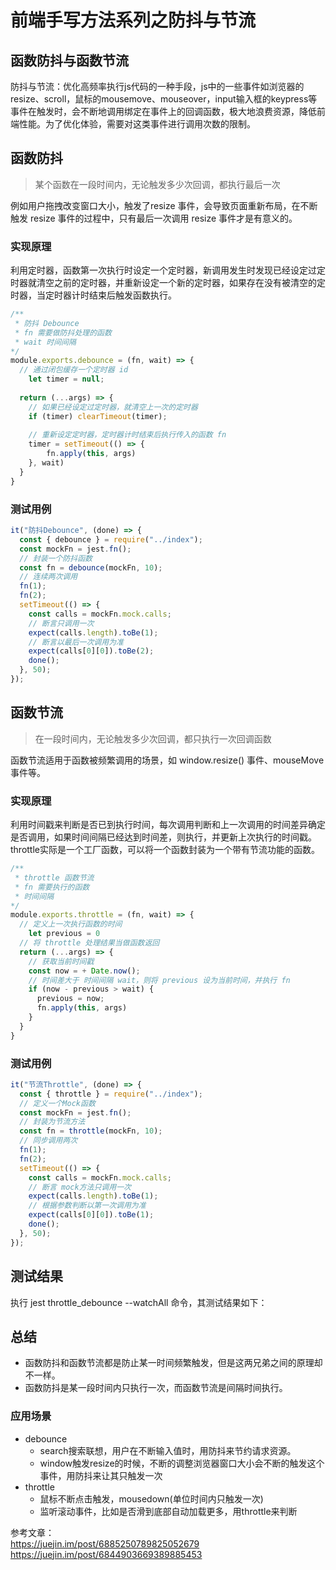 # 前端手写方法系列之防抖与节流


## 函数防抖与函数节流

防抖与节流：优化高频率执行js代码的一种手段，js中的一些事件如浏览器的resize、scroll，鼠标的mousemove、mouseover，input输入框的keypress等事件在触发时，会不断地调用绑定在事件上的回调函数，极大地浪费资源，降低前端性能。为了优化体验，需要对这类事件进行调用次数的限制。

## 函数防抖

> 某个函数在一段时间内，无论触发多少次回调，都执行最后一次

例如用户拖拽改变窗口大小，触发了resize 事件，会导致页面重新布局，在不断触发 resize 事件的过程中，只有最后一次调用 resize 事件才是有意义的。

### 实现原理

利用定时器，函数第一次执行时设定一个定时器，新调用发生时发现已经设定过定时器就清空之前的定时器，并重新设定一个新的定时器，如果存在没有被清空的定时器，当定时器计时结束后触发函数执行。

```js
/**
 * 防抖 Debounce
 * fn 需要做防抖处理的函数
 * wait 时间间隔
*/
module.exports.debounce = (fn, wait) => {
  // 通过闭包缓存一个定时器 id
    let timer = null;
  
  return (...args) => {
    // 如果已经设定过定时器，就清空上一次的定时器
    if (timer) clearTimeout(timer);
    
    // 重新设定定时器，定时器计时结束后执行传入的函数 fn
    timer = setTimeout(() => {
        fn.apply(this, args)
    }, wait)
  }
}
```

### 测试用例

```js
it("防抖Debounce", (done) => {
  const { debounce } = require("../index");
  const mockFn = jest.fn();
  // 封装一个防抖函数
  const fn = debounce(mockFn, 10);
  // 连续两次调用
  fn(1);
  fn(2);
  setTimeout(() => {
    const calls = mockFn.mock.calls;
    // 断言只调用一次
    expect(calls.length).toBe(1);
    // 断言以最后一次调用为准
    expect(calls[0][0]).toBe(2);
    done();
  }, 50);
});
```

## 函数节流

> 在一段时间内，无论触发多少次回调，都只执行一次回调函数

函数节流适用于函数被频繁调用的场景，如 window.resize() 事件、mouseMove 事件等。

### 实现原理

利用时间戳来判断是否已到执行时间，每次调用判断和上一次调用的时间差异确定是否调用，如果时间间隔已经达到时间差，则执行，并更新上次执行的时间戳。throttle实际是一个工厂函数，可以将一个函数封装为一个带有节流功能的函数。

```js
/**
 * throttle 函数节流
 * fn 需要执行的函数
 * 时间间隔
*/
module.exports.throttle = (fn, wait) => {
  // 定义上一次执行函数的时间
    let previous = 0
  // 将 throttle 处理结果当做函数返回
  return (...args) => {
    // 获取当前时间戳
    const now = + Date.now();
    // 时间差大于 时间间隔 wait，则将 previous 设为当前时间，并执行 fn
    if (now - previous > wait) {
      previous = now;
      fn.apply(this, args)
    }
  }
}
```

### 测试用例
```js
it("节流Throttle", (done) => {
  const { throttle } = require("../index");
  // 定义一个Mock函数
  const mockFn = jest.fn();
  // 封装为节流方法
  const fn = throttle(mockFn, 10);
  // 同步调用两次
  fn(1);
  fn(2);
  setTimeout(() => {
    const calls = mockFn.mock.calls;
    // 断言 mock方法只调用一次
    expect(calls.length).toBe(1);
    // 根据参数判断以第一次调用为准
    expect(calls[0][0]).toBe(1);
    done();
  }, 50);
});
```

## 测试结果

执行 jest throttle_debounce --watchAll 命令，其测试结果如下：

## 总结

- 函数防抖和函数节流都是防止某一时间频繁触发，但是这两兄弟之间的原理却不一样。
- 函数防抖是某一段时间内只执行一次，而函数节流是间隔时间执行。

### 应用场景

- debounce
    - search搜索联想，用户在不断输入值时，用防抖来节约请求资源。
    - window触发resize的时候，不断的调整浏览器窗口大小会不断的触发这个事件，用防抖来让其只触发一次
- throttle
    - 鼠标不断点击触发，mousedown(单位时间内只触发一次)
    - 监听滚动事件，比如是否滑到底部自动加载更多，用throttle来判断

参考文章：<br/>
https://juejin.im/post/6885250789825052679
https://juejin.im/post/6844903669389885453